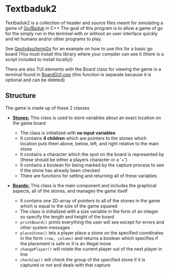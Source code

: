 # Textbaduk2 

Textbaduk2 is a collection of header and source files meant for simulating a game of [Go/Baduk](https://en.wikipedia.org/wiki/Go_(game)) in C++
The goal of this program is to allow a game of go for the simply run in the terminal with or without an user interface quickly and let humans and/or other programs to play.

See [Qeolvdxu/termGo](https://github.com/Qeolvdxu/termGo) for an example on how to use this for a basic go board
(You must install this library where your compiler can see it (there is a script included to install locally))

There are also TUI elements with the Board class for viewing the game in a terminal found in [BoardGUI.cpp](https://github.com/Qeolvdxu/termGo/blob/main/BoardGUI.cpp) (this function is separate because it is optional and can be deleted)

## Structure

The game is made up of these 2 classes

- [**Stones:**](src/Stone.cpp) This class is used to store variables about an exact location on the game board
    - The class is initialized with **no input variables**
    - It contains **4 children** which are pointers to the stones which location puts them above, below, left, and right relative to the main stone
    - It contains a character which the spot on the board is represented by (these should be either a players character or a '+')
    - It contains a boolean for being marked by the capture process to see if the stone has already been checked
    - There are functions for setting and returning all of these variables
  
- [**Boards:**](src/Board.cpp) This class is the main component and includes the graphical aspects, all of the stones, and manages the game itself
    - It contains one 2D-array of pointers to all of the stones in the game which is equal to the size of the game squared
    - The class is initialized with a size variable in the form of an integer so specify the length and height of the board
    - `printBoard()` prints everything the user will see except for errors and other system messages
    - `placeStone()` lets a player place a stone on the specified coordinates in the form `(row, column)` and returns a boolean which specifies if the placement is safe or it is an illegal move
    - `changePlayer()` will rotate the current player out of the next player in line
    - `checkCap()` will check the group of the specified stone if it is captured or not and deals with that capture

